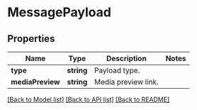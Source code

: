 # MessagePayload

## Properties
Name | Type | Description | Notes
------------ | ------------- | ------------- | -------------
**type** | **string** | Payload type. | 
**mediaPreview** | **string** | Media preview link. | 

[[Back to Model list]](../README.md#documentation-for-models) [[Back to API list]](../README.md#documentation-for-api-endpoints) [[Back to README]](../README.md)


